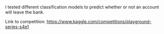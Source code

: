 I tested different classification models to predict whether or not an account will leave the bank.

Link to competition: https://www.kaggle.com/competitions/playground-series-s4e1 
